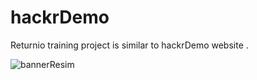 # hackrDemo
Returnio training project is similar to hackrDemo website .

![bannerResim](https://i.ibb.co/g7wz22F/Data-Access-4.jpg)
